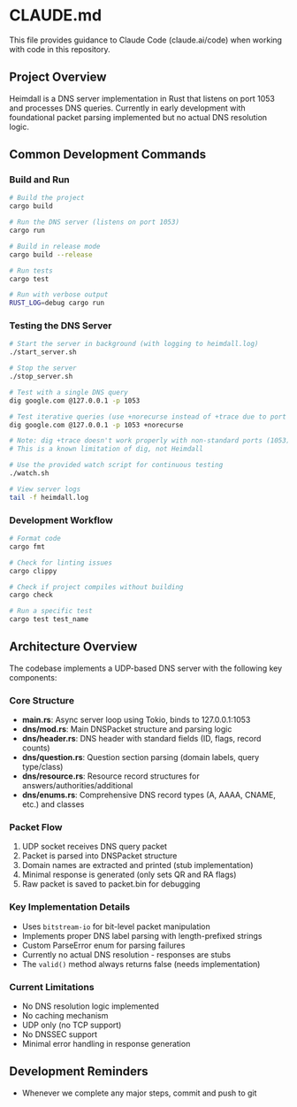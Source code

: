 # CLAUDE.md

This file provides guidance to Claude Code (claude.ai/code) when working with code in this repository.

## Project Overview

Heimdall is a DNS server implementation in Rust that listens on port 1053 and processes DNS queries. Currently in early development with foundational packet parsing implemented but no actual DNS resolution logic.

## Common Development Commands

### Build and Run
```bash
# Build the project
cargo build

# Run the DNS server (listens on port 1053)
cargo run

# Build in release mode
cargo build --release

# Run tests
cargo test

# Run with verbose output
RUST_LOG=debug cargo run
```

### Testing the DNS Server
```bash
# Start the server in background (with logging to heimdall.log)
./start_server.sh

# Stop the server
./stop_server.sh

# Test with a single DNS query
dig google.com @127.0.0.1 -p 1053

# Test iterative queries (use +norecurse instead of +trace due to port limitation)
dig google.com @127.0.0.1 -p 1053 +norecurse

# Note: dig +trace doesn't work properly with non-standard ports (1053)
# This is a known limitation of dig, not Heimdall

# Use the provided watch script for continuous testing
./watch.sh

# View server logs
tail -f heimdall.log
```

### Development Workflow
```bash
# Format code
cargo fmt

# Check for linting issues
cargo clippy

# Check if project compiles without building
cargo check

# Run a specific test
cargo test test_name
```

## Architecture Overview

The codebase implements a UDP-based DNS server with the following key components:

### Core Structure
- **main.rs**: Async server loop using Tokio, binds to 127.0.0.1:1053
- **dns/mod.rs**: Main DNSPacket structure and parsing logic
- **dns/header.rs**: DNS header with standard fields (ID, flags, record counts)
- **dns/question.rs**: Question section parsing (domain labels, query type/class)
- **dns/resource.rs**: Resource record structures for answers/authorities/additional
- **dns/enums.rs**: Comprehensive DNS record types (A, AAAA, CNAME, etc.) and classes

### Packet Flow
1. UDP socket receives DNS query packet
2. Packet is parsed into DNSPacket structure
3. Domain names are extracted and printed (stub implementation)
4. Minimal response is generated (only sets QR and RA flags)
5. Raw packet is saved to packet.bin for debugging

### Key Implementation Details
- Uses `bitstream-io` for bit-level packet manipulation
- Implements proper DNS label parsing with length-prefixed strings
- Custom ParseError enum for parsing failures
- Currently no actual DNS resolution - responses are stubs
- The `valid()` method always returns false (needs implementation)

### Current Limitations
- No DNS resolution logic implemented
- No caching mechanism
- UDP only (no TCP support)
- No DNSSEC support
- Minimal error handling in response generation

## Development Reminders
- Whenever we complete any major steps, commit and push to git